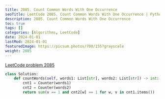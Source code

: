 ```yaml
---
title: 2085. Count Common Words With One Occurrence
seoTitle: LeetCode 2085. Count Common Words With One Occurrence | Python solution and explanation
description: 2085. Count Common Words With One Occurrence
toc: true
tags: []
categories: [Algorithms, LeetCode]
date: 2024-01-01
lastMod: 2024-01-01
featuredImage: https://picsum.photos/700/155?grayscale
weight: 2085
---
```


[LeetCode problem 2085](https://leetcode.com/problems/count-common-words-with-one-occurrence/)

```python
class Solution:
    def countWords(self, words1: List[str], words2: List[str]) -> int:
        cnt1 = Counter(words1)
        cnt2 = Counter(words2)
        return sum(v == 1 and cnt2[w] == 1 for w, v in cnt1.items())

```
